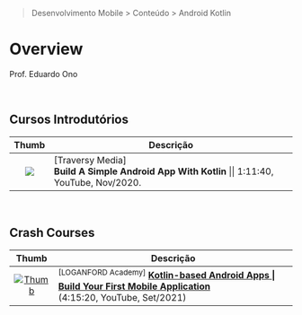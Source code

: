 > Desenvolvimento Mobile > Conteúdo > Android Kotlin

# Overview

Prof. Eduardo Ono

<br>

## Cursos Introdutórios

| Thumb | Descrição |
| :-: | --- |
| [![](https://img.youtube.com/vi/BBWyXo-3JGQ/default.jpg)](https://www.youtube.com/watch?v=BBWyXo-3JGQ "[Traversy Media] Build A Simple Android App With Kotlin \|\| 1:11:40, YouTube, Nov/2020") | [Traversy Media]<br>**Build A Simple Android App With Kotlin** \|\| 1:11:40, YouTube, Nov/2020.

<br>

## Crash Courses

| Thumb | Descrição |
| :-: | --- |
| [![Thumb](https://img.youtube.com/vi/aS40mahVEKg/default.jpg)](https://www.youtube.com/watch?v=aS40mahVEKg "Kotlin-based Android Apps \| Build Your First Mobile Application") | <sup>[LOGANFORD Academy]</sup> [__Kotlin-based Android Apps \| Build Your First Mobile Application__](https://www.youtube.com/watch?v=aS40mahVEKg) <br> (4:15:20, YouTube, Set/2021)

<br>
